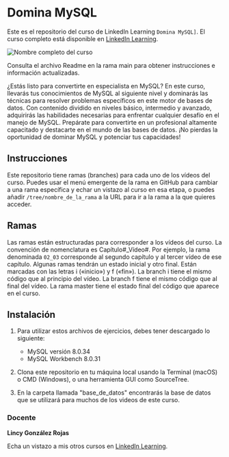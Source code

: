 # Domina MySQL

Este es el repositorio del curso de LinkedIn Learning `Domina MySQL]`. El curso completo está disponible en [LinkedIn Learning][lil-course-url].

![Nombre completo del curso][lil-thumbnail-url] 

Consulta el archivo Readme en la rama main para obtener instrucciones e información actualizadas.

¿Estás listo para convertirte en especialista en MySQL? En este curso, llevarás tus conocimientos de MySQL al siguiente nivel y dominarás las técnicas para resolver problemas específicos en este motor de bases de datos. Con contenido dividido en niveles básico, intermedio y avanzado, adquirirás las habilidades necesarias para enfrentar cualquier desafío en el manejo de MySQL. Prepárate para convertirte en un profesional altamente capacitado y destacarte en el mundo de las bases de datos. ¡No pierdas la oportunidad de dominar MySQL y potenciar tus capacidades!

## Instrucciones

Este repositorio tiene ramas (branches) para cada uno de los vídeos del curso. Puedes usar el menú emergente de la rama en GitHub para cambiar a una rama específica y echar un vistazo al curso en esa etapa, o puedes añadir `/tree/nombre_de_la_rama` a la URL para ir a la rama a la que quieres acceder.

## Ramas

Las ramas están estructuradas para corresponder a los vídeos del curso. La convención de nomenclatura es Capítulo#_Vídeo#. Por ejemplo, la rama denominada `02_03` corresponde al segundo capítulo y al tercer vídeo de ese capítulo. Algunas ramas tendrán un estado inicial y otro final. Están marcadas con las letras i («inicio») y f («fin»). La branch i tiene el mismo código que al principio del vídeo. La branch f tiene el mismo código que al final del vídeo. La rama master tiene el estado final del código que aparece en el curso.

## Instalación

1. Para utilizar estos archivos de ejercicios, debes tener descargado lo siguiente:
   - MySQL versión 8.0.34
   - MySQL Workbench 8.0.31

2. Clona este repositorio en tu máquina local usando la Terminal (macOS) o CMD (Windows), o una herramienta GUI como SourceTree.
3. En la carpeta llamada "base_de_datos" encontrarás la base de datos que se utilizará para muchos de los videos de este curso.

### Docente

**Lincy González Rojas**

Echa un vistazo a mis otros cursos en [LinkedIn Learning](https://www.linkedin.com/learning/instructors/lincy-gonzalez-rojas).

[0]: # (Replace these placeholder URLs with actual course URLs)
[lil-course-url]: https://www.linkedin.com/learning/domina-mysql
[lil-thumbnail-url]: https://media.licdn.com/dms/image/D4E0DAQFGAStu1KZMhQ/learning-public-crop_675_1200/0/1702283968550?e=2147483647&v=beta&t=dJA9UdzQBxEI1xaN7vC0GyKZhJwMKWMs5SY8WA_diwE

[1]: # (End of ES-Instruction ###############################################################################################)
